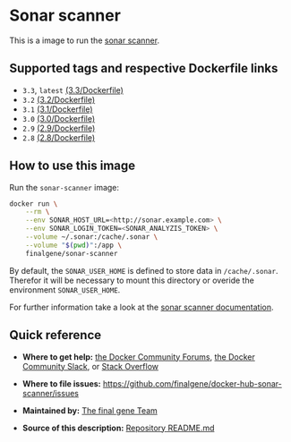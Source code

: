 # Sonar scanner

This is a image to run the [sonar scanner](https://docs.sonarqube.org/display/SCAN/Analyzing+with+SonarQube+Scanner).

## Supported tags and respective Dockerfile links
* `3.3`, `latest` [(3.3/Dockerfile)](https://github.com/finalgene/docker-hub-sonar-scanner/blob/master/3.3/Dockerfile)
* `3.2` [(3.2/Dockerfile)](https://github.com/finalgene/docker-hub-sonar-scanner/blob/master/3.2/Dockerfile)
* `3.1` [(3.1/Dockerfile)](https://github.com/finalgene/docker-hub-sonar-scanner/blob/master/3.1/Dockerfile)
* `3.0` [(3.0/Dockerfile)](https://github.com/finalgene/docker-hub-sonar-scanner/blob/master/3.0/Dockerfile)
* `2.9` [(2.9/Dockerfile)](https://github.com/finalgene/docker-hub-sonar-scanner/blob/master/2.9/Dockerfile)
* `2.8` [(2.8/Dockerfile)](https://github.com/finalgene/docker-hub-sonar-scanner/blob/master/2.8/Dockerfile)

## How to use this image
Run the `sonar-scanner` image:

```bash
docker run \
    --rm \
    --env SONAR_HOST_URL=<http://sonar.example.com> \
    --env SONAR_LOGIN_TOKEN=<SONAR_ANALYZIS_TOKEN> \
    --volume ~/.sonar:/cache/.sonar \
    --volume "$(pwd)":/app \
    finalgene/sonar-scanner
```

By default, the `SONAR_USER_HOME` is defined to store data in `/cache/.sonar`.  
Therefor it will be necessary to mount this directory or overide the environment `SONAR_USER_HOME`.

For further information take a look at the [sonar scanner documentation](https://docs.sonarqube.org/display/SCAN/Analyzing+with+SonarQube+Scanner).

## Quick reference
* **Where to get help:**
[the Docker Community Forums](https://forums.docker.com), [the Docker Community Slack](https://blog.docker.com/2016/11/introducing-docker-community-directory-docker-community-slack), or [Stack Overflow](https://stackoverflow.com/search?tab=newest&q=docker)

* **Where to file issues:**
https://github.com/finalgene/docker-hub-sonar-scanner/issues

* **Maintained by:**
[The final gene Team](https://github.com/finalgene)

* **Source of this description:**
[Repository README.md](https://github.com/finalgene/docker-hub-sonar-scanner/blob/master/README.md)
